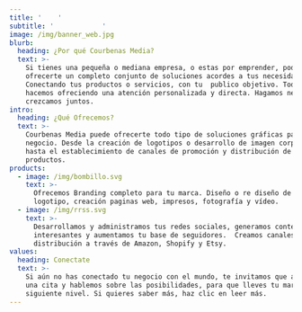 ```yaml
---
title: '    '
subtitle: '            '
image: /img/banner_web.jpg
blurb:
  heading: ¿Por qué Courbenas Media?
  text: >-
    Si tienes una pequeña o mediana empresa, o estas por emprender, podemos
    ofrecerte un completo conjunto de soluciones acordes a tus necesidades.
    Conectando tus productos o servicios, con tu  publico objetivo. Todo esto lo
    hacemos ofreciendo una atención personalizada y directa. Hagamos negocios, y
    crezcamos juntos. 
intro:
  heading: ¿Qué Ofrecemos?
  text: >-
    Courbenas Media puede ofrecerte todo tipo de soluciones gráficas para tu
    negocio. Desde la creación de logotipos o desarrollo de imagen corporativa,
    hasta el establecimiento de canales de promoción y distribución de tus
    productos. 
products:
  - image: /img/bombillo.svg
    text: >-
      Ofrecemos Branding completo para tu marca. Diseño o re diseño de tu
      logotipo, creación paginas web, impresos, fotografía y vídeo. 
  - image: /img/rrss.svg
    text: >-
      Desarrollamos y administramos tus redes sociales, generamos contenidos
      interesantes y aumentamos tu base de seguidores.  Creamos canales de
      distribución a través de Amazon, Shopify y Etsy.  
values:
  heading: Conectate
  text: >-
    Si aún no has conectado tu negocio con el mundo, te invitamos que acordemos
    una cita y hablemos sobre las posibilidades, para que lleves tu marca al
    siguiente nivel. Si quieres saber más, haz clic en leer más.
---
```


